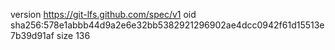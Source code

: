 version https://git-lfs.github.com/spec/v1
oid sha256:578e1abbb44d9a2e6e32bb5382921296902ae4dcc0942f61d15513e7b39d91af
size 136

